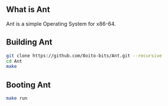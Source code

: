 ## What is Ant

Ant is a simple Operating System for x86-64.

## Building Ant
```sh
git clone https://github.com/8oito-bits/Ant.git --recursive
cd Ant
make
```

## Booting Ant
```sh
make run
```
